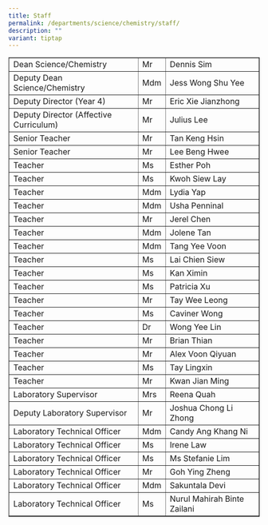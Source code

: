```yaml
---
title: Staff
permalink: /departments/science/chemistry/staff/
description: ""
variant: tiptap
---
```

<table width="727" border="1">
<tbody>
<tr>
<td>Dean Science/Chemistry</td>
<td>Mr</td>
<td>Dennis Sim</td>
</tr>
<tr>
<td>Deputy Dean Science/Chemistry</td>
<td>Mdm</td>
<td>Jess Wong Shu Yee</td>
</tr>
	<tr>
<td>Deputy Director (Year 4)</td>
<td>Mr</td>
<td>Eric Xie&nbsp;Jianzhong</td>
</tr>
	<tr>
<td>Deputy Director (Affective Curriculum)</td>
<td>Mr</td>
<td>Julius Lee</td>
</tr>
<tr>
<td>Senior Teacher</td>
<td>Mr</td>
<td>Tan Keng Hsin</td>
</tr>
	<tr>
<td>Senior Teacher</td>
<td>Mr</td>
<td>Lee Beng Hwee</td>
</tr>
<tr>
<td>Teacher</td>
<td>Ms</td>
<td>Esther Poh</td>
</tr>

<tr>
<td>Teacher</td>
<td>Ms</td>
<td>Kwoh Siew Lay</td>
</tr>
<tr>
<td>Teacher</td>
<td>Mdm</td>
<td>Lydia Yap</td>
</tr>
<tr>
<td>Teacher</td>
<td>Mdm</td>
<td>Usha Penninal</td>
</tr>
<tr>
<td>Teacher</td>
<td>Mr</td>
<td>Jerel Chen</td>
</tr>
<tr>
<td>Teacher</td>
<td>Mdm</td>
<td>Jolene Tan</td>
</tr>

<tr>
<td>Teacher</td>
<td>Mdm</td>
<td>Tang Yee Voon</td>
</tr>
<tr>
<td>Teacher</td>
<td>Ms</td>
<td>Lai Chien Siew</td>
</tr>
<tr>
<td>Teacher</td>
<td>Ms</td>
<td>Kan Ximin</td>
</tr>
<tr>
<td>Teacher</td>
<td>Ms</td>
<td>Patricia Xu</td>
</tr>
<tr>
<td>Teacher</td>
<td>Mr</td>
<td>Tay Wee Leong</td>
</tr>
<tr>
<td>Teacher</td>
<td>Ms</td>
<td>Caviner Wong</td>
</tr>

<tr>
<td>Teacher</td>
<td>Dr</td>
<td>Wong Yee Lin</td>
</tr>
<tr>
<td>Teacher</td>
<td>Mr</td>
<td>Brian Thian</td>
</tr>
<tr>
<td>Teacher</td>
<td>Mr</td>
<td>Alex Voon Qiyuan</td>
</tr>
<tr>
<td>Teacher</td>
<td>Ms </td>
<td>Tay Lingxin</td>
</tr>
<tr>
<td>Teacher</td>
<td>Mr </td>
<td>Kwan Jian Ming</td>
</tr>
<tr>
<td>Laboratory Supervisor</td>
<td>Mrs</td>
<td>Reena Quah</td>
</tr>
<tr>
<td>Deputy Laboratory Supervisor</td>
<td>Mr</td>
<td>Joshua Chong Li Zhong</td>
</tr>
<tr>
<td>Laboratory Technical Officer</td>
<td>Mdm</td>
<td>Candy Ang Khang Ni</td>
</tr>
<tr>
<td>Laboratory Technical Officer</td>
<td>Ms</td>
<td>Irene Law</td>
</tr>
<tr>
<td>Laboratory Technical Officer</td>
<td>Ms</td>
<td>Ms Stefanie Lim</td>
</tr>
<tr>
<td>Laboratory Technical Officer</td>
<td>Mr </td>
<td>Goh Ying Zheng</td>
</tr>
<tr>
<td>Laboratory Technical Officer</td>
<td>Mdm</td>
<td>Sakuntala Devi</td>
</tr>
<tr><td>Laboratory Technical Officer</td>
<td>Ms</td>
<td>Nurul Mahirah Binte Zailani</td>
</tr>
</tbody>
</table>